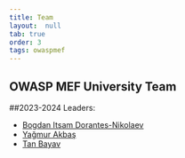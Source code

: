 ```yaml
---
title: Team
layout:  null
tab: true
order: 3
tags: owaspmef
---
```


## OWASP MEF University Team


##2023-2024 Leaders:
* [Bogdan Itsam Dorantes-Nikolaev](https://www.linkedin.com/in/bogdan-dorantes/)
* [Yağmur Akbaş ](https://www.linkedin.com/in/yaagmurakbas/)
* [Tan Bayav](https://www.linkedin.com/in/tanbyv/)
